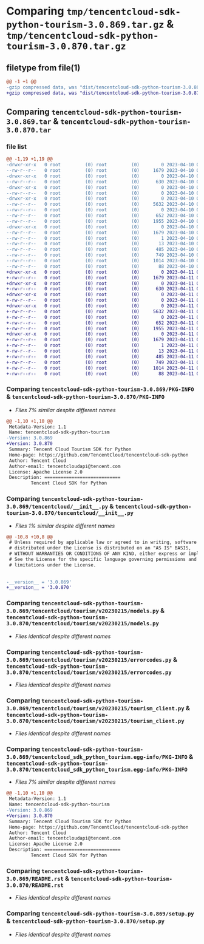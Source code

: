 # Comparing `tmp/tencentcloud-sdk-python-tourism-3.0.869.tar.gz` & `tmp/tencentcloud-sdk-python-tourism-3.0.870.tar.gz`

## filetype from file(1)

```diff
@@ -1 +1 @@
-gzip compressed data, was "dist/tencentcloud-sdk-python-tourism-3.0.869.tar", last modified: Mon Apr 10 03:17:04 2023, max compression
+gzip compressed data, was "dist/tencentcloud-sdk-python-tourism-3.0.870.tar", last modified: Tue Apr 11 03:57:28 2023, max compression
```

## Comparing `tencentcloud-sdk-python-tourism-3.0.869.tar` & `tencentcloud-sdk-python-tourism-3.0.870.tar`

### file list

```diff
@@ -1,19 +1,19 @@
-drwxr-xr-x   0 root         (0) root         (0)        0 2023-04-10 03:17:04.000000 tencentcloud-sdk-python-tourism-3.0.869/
--rw-r--r--   0 root         (0) root         (0)     1679 2023-04-10 03:17:04.000000 tencentcloud-sdk-python-tourism-3.0.869/PKG-INFO
-drwxr-xr-x   0 root         (0) root         (0)        0 2023-04-10 03:17:04.000000 tencentcloud-sdk-python-tourism-3.0.869/tencentcloud/
--rw-r--r--   0 root         (0) root         (0)      630 2023-04-10 03:17:04.000000 tencentcloud-sdk-python-tourism-3.0.869/tencentcloud/__init__.py
-drwxr-xr-x   0 root         (0) root         (0)        0 2023-04-10 03:17:04.000000 tencentcloud-sdk-python-tourism-3.0.869/tencentcloud/tourism/
--rw-r--r--   0 root         (0) root         (0)        0 2023-04-10 03:17:04.000000 tencentcloud-sdk-python-tourism-3.0.869/tencentcloud/tourism/__init__.py
-drwxr-xr-x   0 root         (0) root         (0)        0 2023-04-10 03:17:04.000000 tencentcloud-sdk-python-tourism-3.0.869/tencentcloud/tourism/v20230215/
--rw-r--r--   0 root         (0) root         (0)     5632 2023-04-10 03:17:04.000000 tencentcloud-sdk-python-tourism-3.0.869/tencentcloud/tourism/v20230215/models.py
--rw-r--r--   0 root         (0) root         (0)        0 2023-04-10 03:17:04.000000 tencentcloud-sdk-python-tourism-3.0.869/tencentcloud/tourism/v20230215/__init__.py
--rw-r--r--   0 root         (0) root         (0)      652 2023-04-10 03:17:04.000000 tencentcloud-sdk-python-tourism-3.0.869/tencentcloud/tourism/v20230215/errorcodes.py
--rw-r--r--   0 root         (0) root         (0)     1955 2023-04-10 03:17:04.000000 tencentcloud-sdk-python-tourism-3.0.869/tencentcloud/tourism/v20230215/tourism_client.py
-drwxr-xr-x   0 root         (0) root         (0)        0 2023-04-10 03:17:04.000000 tencentcloud-sdk-python-tourism-3.0.869/tencentcloud_sdk_python_tourism.egg-info/
--rw-r--r--   0 root         (0) root         (0)     1679 2023-04-10 03:17:04.000000 tencentcloud-sdk-python-tourism-3.0.869/tencentcloud_sdk_python_tourism.egg-info/PKG-INFO
--rw-r--r--   0 root         (0) root         (0)        1 2023-04-10 03:17:04.000000 tencentcloud-sdk-python-tourism-3.0.869/tencentcloud_sdk_python_tourism.egg-info/dependency_links.txt
--rw-r--r--   0 root         (0) root         (0)       13 2023-04-10 03:17:04.000000 tencentcloud-sdk-python-tourism-3.0.869/tencentcloud_sdk_python_tourism.egg-info/top_level.txt
--rw-r--r--   0 root         (0) root         (0)      485 2023-04-10 03:17:04.000000 tencentcloud-sdk-python-tourism-3.0.869/tencentcloud_sdk_python_tourism.egg-info/SOURCES.txt
--rw-r--r--   0 root         (0) root         (0)      749 2023-04-10 03:17:04.000000 tencentcloud-sdk-python-tourism-3.0.869/README.rst
--rw-r--r--   0 root         (0) root         (0)     1014 2023-04-10 03:17:04.000000 tencentcloud-sdk-python-tourism-3.0.869/setup.py
--rw-r--r--   0 root         (0) root         (0)       88 2023-04-10 03:17:04.000000 tencentcloud-sdk-python-tourism-3.0.869/setup.cfg
+drwxr-xr-x   0 root         (0) root         (0)        0 2023-04-11 03:57:28.000000 tencentcloud-sdk-python-tourism-3.0.870/
+-rw-r--r--   0 root         (0) root         (0)     1679 2023-04-11 03:57:28.000000 tencentcloud-sdk-python-tourism-3.0.870/PKG-INFO
+drwxr-xr-x   0 root         (0) root         (0)        0 2023-04-11 03:57:28.000000 tencentcloud-sdk-python-tourism-3.0.870/tencentcloud/
+-rw-r--r--   0 root         (0) root         (0)      630 2023-04-11 03:57:28.000000 tencentcloud-sdk-python-tourism-3.0.870/tencentcloud/__init__.py
+drwxr-xr-x   0 root         (0) root         (0)        0 2023-04-11 03:57:28.000000 tencentcloud-sdk-python-tourism-3.0.870/tencentcloud/tourism/
+-rw-r--r--   0 root         (0) root         (0)        0 2023-04-11 03:57:28.000000 tencentcloud-sdk-python-tourism-3.0.870/tencentcloud/tourism/__init__.py
+drwxr-xr-x   0 root         (0) root         (0)        0 2023-04-11 03:57:28.000000 tencentcloud-sdk-python-tourism-3.0.870/tencentcloud/tourism/v20230215/
+-rw-r--r--   0 root         (0) root         (0)     5632 2023-04-11 03:57:28.000000 tencentcloud-sdk-python-tourism-3.0.870/tencentcloud/tourism/v20230215/models.py
+-rw-r--r--   0 root         (0) root         (0)        0 2023-04-11 03:57:28.000000 tencentcloud-sdk-python-tourism-3.0.870/tencentcloud/tourism/v20230215/__init__.py
+-rw-r--r--   0 root         (0) root         (0)      652 2023-04-11 03:57:28.000000 tencentcloud-sdk-python-tourism-3.0.870/tencentcloud/tourism/v20230215/errorcodes.py
+-rw-r--r--   0 root         (0) root         (0)     1955 2023-04-11 03:57:28.000000 tencentcloud-sdk-python-tourism-3.0.870/tencentcloud/tourism/v20230215/tourism_client.py
+drwxr-xr-x   0 root         (0) root         (0)        0 2023-04-11 03:57:28.000000 tencentcloud-sdk-python-tourism-3.0.870/tencentcloud_sdk_python_tourism.egg-info/
+-rw-r--r--   0 root         (0) root         (0)     1679 2023-04-11 03:57:28.000000 tencentcloud-sdk-python-tourism-3.0.870/tencentcloud_sdk_python_tourism.egg-info/PKG-INFO
+-rw-r--r--   0 root         (0) root         (0)        1 2023-04-11 03:57:28.000000 tencentcloud-sdk-python-tourism-3.0.870/tencentcloud_sdk_python_tourism.egg-info/dependency_links.txt
+-rw-r--r--   0 root         (0) root         (0)       13 2023-04-11 03:57:28.000000 tencentcloud-sdk-python-tourism-3.0.870/tencentcloud_sdk_python_tourism.egg-info/top_level.txt
+-rw-r--r--   0 root         (0) root         (0)      485 2023-04-11 03:57:28.000000 tencentcloud-sdk-python-tourism-3.0.870/tencentcloud_sdk_python_tourism.egg-info/SOURCES.txt
+-rw-r--r--   0 root         (0) root         (0)      749 2023-04-11 03:57:28.000000 tencentcloud-sdk-python-tourism-3.0.870/README.rst
+-rw-r--r--   0 root         (0) root         (0)     1014 2023-04-11 03:57:28.000000 tencentcloud-sdk-python-tourism-3.0.870/setup.py
+-rw-r--r--   0 root         (0) root         (0)       88 2023-04-11 03:57:28.000000 tencentcloud-sdk-python-tourism-3.0.870/setup.cfg
```

### Comparing `tencentcloud-sdk-python-tourism-3.0.869/PKG-INFO` & `tencentcloud-sdk-python-tourism-3.0.870/PKG-INFO`

 * *Files 7% similar despite different names*

```diff
@@ -1,10 +1,10 @@
 Metadata-Version: 1.1
 Name: tencentcloud-sdk-python-tourism
-Version: 3.0.869
+Version: 3.0.870
 Summary: Tencent Cloud Tourism SDK for Python
 Home-page: https://github.com/TencentCloud/tencentcloud-sdk-python
 Author: Tencent Cloud
 Author-email: tencentcloudapi@tencent.com
 License: Apache License 2.0
 Description: ============================
         Tencent Cloud SDK for Python
```

### Comparing `tencentcloud-sdk-python-tourism-3.0.869/tencentcloud/__init__.py` & `tencentcloud-sdk-python-tourism-3.0.870/tencentcloud/__init__.py`

 * *Files 1% similar despite different names*

```diff
@@ -10,8 +10,8 @@
 # Unless required by applicable law or agreed to in writing, software
 # distributed under the License is distributed on an "AS IS" BASIS,
 # WITHOUT WARRANTIES OR CONDITIONS OF ANY KIND, either express or implied.
 # See the License for the specific language governing permissions and
 # limitations under the License.
 
 
-__version__ = '3.0.869'
+__version__ = '3.0.870'
```

### Comparing `tencentcloud-sdk-python-tourism-3.0.869/tencentcloud/tourism/v20230215/models.py` & `tencentcloud-sdk-python-tourism-3.0.870/tencentcloud/tourism/v20230215/models.py`

 * *Files identical despite different names*

### Comparing `tencentcloud-sdk-python-tourism-3.0.869/tencentcloud/tourism/v20230215/errorcodes.py` & `tencentcloud-sdk-python-tourism-3.0.870/tencentcloud/tourism/v20230215/errorcodes.py`

 * *Files identical despite different names*

### Comparing `tencentcloud-sdk-python-tourism-3.0.869/tencentcloud/tourism/v20230215/tourism_client.py` & `tencentcloud-sdk-python-tourism-3.0.870/tencentcloud/tourism/v20230215/tourism_client.py`

 * *Files identical despite different names*

### Comparing `tencentcloud-sdk-python-tourism-3.0.869/tencentcloud_sdk_python_tourism.egg-info/PKG-INFO` & `tencentcloud-sdk-python-tourism-3.0.870/tencentcloud_sdk_python_tourism.egg-info/PKG-INFO`

 * *Files 7% similar despite different names*

```diff
@@ -1,10 +1,10 @@
 Metadata-Version: 1.1
 Name: tencentcloud-sdk-python-tourism
-Version: 3.0.869
+Version: 3.0.870
 Summary: Tencent Cloud Tourism SDK for Python
 Home-page: https://github.com/TencentCloud/tencentcloud-sdk-python
 Author: Tencent Cloud
 Author-email: tencentcloudapi@tencent.com
 License: Apache License 2.0
 Description: ============================
         Tencent Cloud SDK for Python
```

### Comparing `tencentcloud-sdk-python-tourism-3.0.869/README.rst` & `tencentcloud-sdk-python-tourism-3.0.870/README.rst`

 * *Files identical despite different names*

### Comparing `tencentcloud-sdk-python-tourism-3.0.869/setup.py` & `tencentcloud-sdk-python-tourism-3.0.870/setup.py`

 * *Files identical despite different names*

